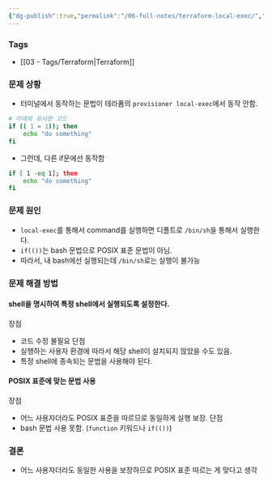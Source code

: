 ```yaml
---
{"dg-publish":true,"permalink":"/06-full-notes/terraform-local-exec/","noteIcon":""}
---
```


### Tags
- [[03 - Tags/Terraform\|Terraform]]
### 문제 상황
- 터미널에서 동작하는 문법이 테라폼의 `provisioner local-exec`에서 동작 안함.
``` bash
# 아래와 유사한 코드
if (( 1 = 1)); then
	echo "do something"
fi
```
- 그런데, 다른 if문에선 동작함
``` bash
if [ 1 -eq 1]; then
	echo "do something"
fi
```
### 문제 원인
- `local-exec`를 통해서 command를 실행하면 디폴트로 `/bin/sh`을 통해서 실행한다.
- `if(())`는 bash 문법으로 POSIX 표준 문법이 아님.
- 따라서, 내 bash에선 실행되는데 `/bin/sh`로는 실행이 불가능
### 문제 해결 방법
#### shell을 명시하여 특정 shell에서 실행되도록 설정한다.
장점
- 코드 수정 불필요
단점
- 실행하는 사용자 환경에 따라서 해당 shell이 설치되지 않았을 수도 있음.
- 특정 shell에 종속되는 문법을 사용해야 된다.
#### POSIX 표준에 맞는 문법 사용
장점
- 어느 사용자더라도 POSIX 표준을 따르므로 동일하게 실행 보장.
단점
- bash 문법 사용 못함. (`function` 키워드나 `if(())`)
### 결론
- 어느 사용자더라도 동일한 사용을 보장하므로 POSIX 표준 따르는 게 맞다고 생각